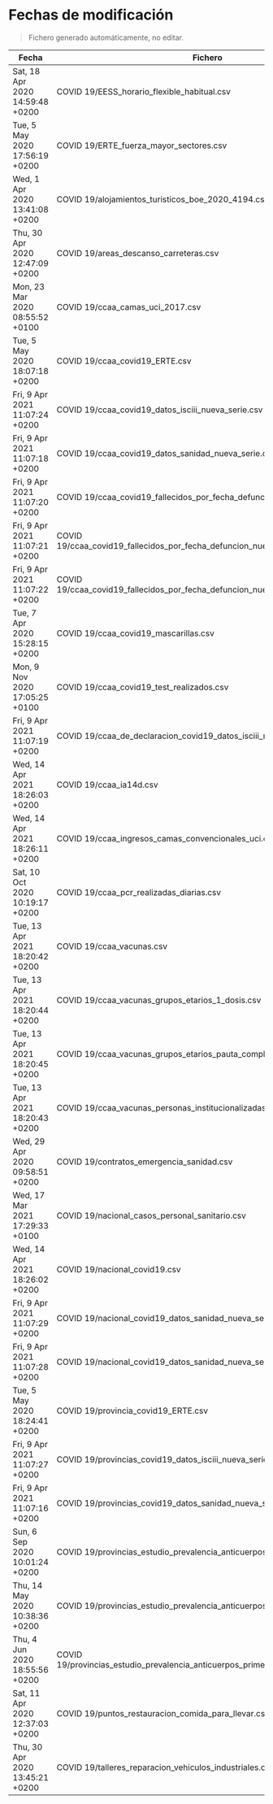 # Fechas de modificación

> Fichero generado automáticamente, no editar.

| Fecha                           | Fichero                  |
|---------------------------------|--------------------------|
| Sat, 18 Apr 2020 14:59:48 +0200  | COVID 19/EESS_horario_flexible_habitual.csv |
| Tue, 5 May 2020 17:56:19 +0200  | COVID 19/ERTE_fuerza_mayor_sectores.csv |
| Wed, 1 Apr 2020 13:41:08 +0200  | COVID 19/alojamientos_turisticos_boe_2020_4194.csv |
| Thu, 30 Apr 2020 12:47:09 +0200  | COVID 19/areas_descanso_carreteras.csv |
| Mon, 23 Mar 2020 08:55:52 +0100  | COVID 19/ccaa_camas_uci_2017.csv |
| Tue, 5 May 2020 18:07:18 +0200  | COVID 19/ccaa_covid19_ERTE.csv |
| Fri, 9 Apr 2021 11:07:24 +0200  | COVID 19/ccaa_covid19_datos_isciii_nueva_serie.csv |
| Fri, 9 Apr 2021 11:07:18 +0200  | COVID 19/ccaa_covid19_datos_sanidad_nueva_serie.csv |
| Fri, 9 Apr 2021 11:07:20 +0200  | COVID 19/ccaa_covid19_fallecidos_por_fecha_defuncion_nueva_serie.csv |
| Fri, 9 Apr 2021 11:07:21 +0200  | COVID 19/ccaa_covid19_fallecidos_por_fecha_defuncion_nueva_serie_long.csv |
| Fri, 9 Apr 2021 11:07:22 +0200  | COVID 19/ccaa_covid19_fallecidos_por_fecha_defuncion_nueva_serie_original.csv |
| Tue, 7 Apr 2020 15:28:15 +0200  | COVID 19/ccaa_covid19_mascarillas.csv |
| Mon, 9 Nov 2020 17:05:25 +0100  | COVID 19/ccaa_covid19_test_realizados.csv |
| Fri, 9 Apr 2021 11:07:19 +0200  | COVID 19/ccaa_de_declaracion_covid19_datos_isciii_nueva_serie.csv |
| Wed, 14 Apr 2021 18:26:03 +0200  | COVID 19/ccaa_ia14d.csv |
| Wed, 14 Apr 2021 18:26:11 +0200  | COVID 19/ccaa_ingresos_camas_convencionales_uci.csv |
| Sat, 10 Oct 2020 10:19:17 +0200  | COVID 19/ccaa_pcr_realizadas_diarias.csv |
| Tue, 13 Apr 2021 18:20:42 +0200  | COVID 19/ccaa_vacunas.csv |
| Tue, 13 Apr 2021 18:20:44 +0200  | COVID 19/ccaa_vacunas_grupos_etarios_1_dosis.csv |
| Tue, 13 Apr 2021 18:20:45 +0200  | COVID 19/ccaa_vacunas_grupos_etarios_pauta_completa.csv |
| Tue, 13 Apr 2021 18:20:43 +0200  | COVID 19/ccaa_vacunas_personas_institucionalizadas.csv |
| Wed, 29 Apr 2020 09:58:51 +0200  | COVID 19/contratos_emergencia_sanidad.csv |
| Wed, 17 Mar 2021 17:29:33 +0100  | COVID 19/nacional_casos_personal_sanitario.csv |
| Wed, 14 Apr 2021 18:26:02 +0200  | COVID 19/nacional_covid19.csv |
| Fri, 9 Apr 2021 11:07:29 +0200  | COVID 19/nacional_covid19_datos_sanidad_nueva_serie.csv |
| Fri, 9 Apr 2021 11:07:28 +0200  | COVID 19/nacional_covid19_datos_sanidad_nueva_serie_grupos_edad.csv |
| Tue, 5 May 2020 18:24:41 +0200  | COVID 19/provincia_covid19_ERTE.csv |
| Fri, 9 Apr 2021 11:07:27 +0200  | COVID 19/provincias_covid19_datos_isciii_nueva_serie.csv |
| Fri, 9 Apr 2021 11:07:16 +0200  | COVID 19/provincias_covid19_datos_sanidad_nueva_serie.csv |
| Sun, 6 Sep 2020 10:01:24 +0200  | COVID 19/provincias_estudio_prevalencia_anticuerpos_final.csv |
| Thu, 14 May 2020 10:38:36 +0200  | COVID 19/provincias_estudio_prevalencia_anticuerpos_primera_ronda.csv |
| Thu, 4 Jun 2020 18:55:56 +0200  | COVID 19/provincias_estudio_prevalencia_anticuerpos_primera_y_segunda_ronda.csv |
| Sat, 11 Apr 2020 12:37:03 +0200  | COVID 19/puntos_restauracion_comida_para_llevar.csv |
| Thu, 30 Apr 2020 13:45:21 +0200  | COVID 19/talleres_reparacion_vehiculos_industriales.csv |
